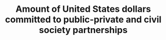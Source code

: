 ---
data_non_statistical: true
goal_meta_link: http://unstats.un.org/sdgs/files/metadata-compilation/Metadata-Goal-17.pdf
goal_meta_link_page: 31
graph: null
graph_status_notes: unk
graph_title: Amount of United States dollars committed to public-private and civil
  society partnerships
graph_type: null
graph_type_description: null
has_metadata: false
indicator: 17.17.1
indicator_name: Amount of United States dollars committed to public-private and civil
  society partnerships
indicator_sort_order: 17-17-01
indicator_variable: null
layout: indicator
permalink: /17-17-1/
published: true
reporting_status: notstarted
sdg_goal: 17
source_active_1: true
source_notes_1: null
source_title_1: null
target: Encourage and promote effective public, public-private and civil society partnerships,
  building on the experience and resourcing strategies of partnerships.
target_id: '17.17'
title: Amount of United States dollars committed to public-private and civil society
  partnerships
un_custodial_agency: World Bank
un_designated_tier: '3'
variable_description: null
variable_notes: null
---